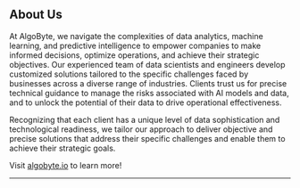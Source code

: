 ## About Us

At AlgoByte, we navigate the complexities of data analytics, machine learning, and predictive intelligence to empower companies to make informed decisions, optimize operations, and achieve their strategic objectives. Our experienced team of data scientists and engineers develop customized solutions tailored to the specific challenges faced by businesses across a diverse range of industries. Clients trust us for precise technical guidance to manage the risks associated with AI models and data, and to unlock the potential of their data to drive operational effectiveness.

Recognizing that each client has a unique level of data sophistication and technological readiness, we tailor our approach to deliver objective and precise solutions that address their specific challenges and enable them to achieve their strategic goals.

Visit [algobyte.io](https://algobyte.io/) to learn more!

----
